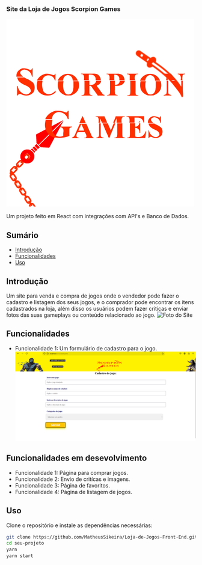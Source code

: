 ### Site da Loja de Jogos Scorpion Games

![Banner do Projeto](./Scorpion-Games/src/assets/ScorpionGames.png)

Um projeto feito em React com integrações com API's e Banco de Dados.

## Sumário

- [Introdução](#introdução)
- [Funcionalidades](#funcionalidades)
- [Uso](#uso)

## Introdução

Um site para venda e compra de jogos onde o vendedor pode fazer o cadastro e listagem dos seus jogos, e o comprador pode encontrar os itens cadastrados na loja, além disso os usuários podem fazer criticas e enviar fotos das suas gameplays ou conteúdo relacionado ao jogo.
![Foto do Site](./Loja-de-Jogos-Front-End/Scorpion-Games/src/assets/scre1.png)

## Funcionalidades

- Funcionalidade 1: Um formulário de cadastro para o jogo.
![Foto do Formulário](./Scorpion-Games/src/assets/scre2.png)

## Funcionalidades em desevolvimento
- Funcionalidade 1: Página para comprar jogos.
- Funcionalidade 2: Envio de critícas e imagens.
- Funcionalidade 3: Página de favoritos.
- Funcionalidade 4: Página de listagem de jogos.

## Uso

Clone o repositório e instale as dependências necessárias:

```bash
git clone https://github.com/MatheusSikeira/Loja-de-Jogos-Front-End.git
cd seu-projeto
yarn
yarn start
